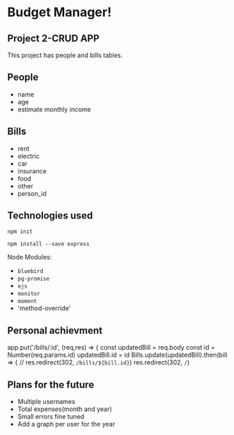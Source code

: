 # Budget Manager!

## Project 2-CRUD APP

This project has people and bills tables.

## People
- name
- age
- estimate monthly income

## Bills

- rent
- electric
- car
- insurance
- food
- other
- person_id

## Technologies used

`npm init`

`npm install --save express`

Node Modules:
- `bluebird`
- `pg-promise`
- `ejs`
- `monitor`
- `moment`
- 'method-override'

## Personal achievment

app.put('/bills/:id', (req,res) => {
    const updatedBill = req.body
    const id = Number(req.params.id)
    updatedBill.id = id
    Bills.update(updatedBill).then(bill => {
        // res.redirect(302, `/bills/${bill.id}`)
        res.redirect(302, `/`)

## Plans for the future

- Multiple usernames
- Total expenses(month and year)
- Small errors fine tuned
- Add a graph per user for the year